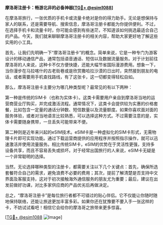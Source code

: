 **摩洛哥注册卡：畅游北非的必备神器[[TG💪+ @esim1088](https://t.me/s/esim1088)]**

在摩洛哥旅行，一张优质的手机卡或流量卡绝对是你的得力助手。无论是想保持与家人的联系，还是需要导航、搜索信息，摩洛哥注册卡都能为你提供便利。不过，在选择手机卡和流量卡时，你可能会感到有些迷茫，不知道该如何挑选最适合自己的产品。今天，我们就来聊聊摩洛哥注册卡的相关内容，帮助大家更好地了解这些实用的小工具。

首先，让我们先明确一下“摩洛哥注册卡”的概念。简单来说，它是一种专门为游客设计的移动通信产品，通常包括语音通话、短信以及数据流量服务。对于计划前往摩洛哥的人来说，这种卡不仅方便快捷，还能大幅节省国际漫游费用。想象一下，当你漫步在马拉喀什的古老街巷或是欣赏撒哈拉沙漠的日出时，突然接到朋友的电话，或者需要用手机查找路线，有了这张卡，这一切都变得轻松自如。

那么，摩洛哥注册卡主要分为哪几种类型呢？最常见的有以下两种：

第一种是传统的SIM卡（也称为实体卡）。这类卡需要用户亲自到摩洛哥当地的运营商营业厅购买，并完成激活流程。通常情况下，这类卡会提供较为实惠的价格套餐，比如包含一定量的通话分钟数、短信数量以及流量额度。如果你喜欢面对面的服务体验，或者对当地语言比较熟悉，可以选择这种方式。不过需要注意的是，实体卡需要随身携带，一旦丢失可能带来不便。

第二种则是近年来兴起的eSIM技术。eSIM卡是一种虚拟化的SIM卡形式，无需物理卡片即可实现功能。通过下载运营商提供的应用程序并按照指示操作，就可以迅速激活并使用流量服务。相比传统SIM卡，eSIM的优势在于灵活性更强，支持多设备共享，而且不容易丢失或损坏。对于经常出国旅行的人来说，eSIM卡无疑是一个非常聪明的选择。

当然，无论选择哪种类型的注册卡，都需要关注以下几个关键点：首先，确保所选套餐符合自己的需求，避免浪费不必要的费用；其次，提前了解清楚是否支持中文界面及客服支持，这对于初次接触海外通信服务的朋友尤为重要；最后，建议在出发前做好功课，对比多家供应商的产品优劣后再做决定。

总之，“摩洛哥注册卡”是每位旅行者都不可错过的贴心伴侣。它不仅能让你随时随地保持联络，还能让旅途更加丰富多彩。如果你还在犹豫要不要入手一张这样的卡，不妨试试看吧！相信它会给你的摩洛哥之旅带来更多惊喜。

[[TG💪+ @esim1088](https://t.me/s/esim1088) ![Image](https://i.postimg.cc/4NQfJmqS/Snipaste-2025-05-13-00-14-12.png)]